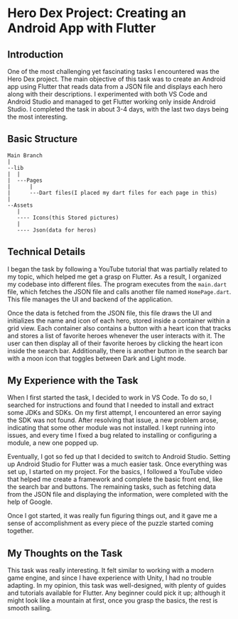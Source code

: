 # Hero Dex Project: Creating an Android App with Flutter

## Introduction

One of the most challenging yet fascinating tasks I encountered was the Hero Dex project. The main objective of this task was to create an Android app using Flutter that reads data from a JSON file and displays each hero along with their descriptions. I experimented with both VS Code and Android Studio and managed to get Flutter working only inside Android Studio. I completed the task in about 3-4 days, with the last two days being the most interesting.

## Basic Structure

```
Main Branch
|
--lib
|  |
|  ---Pages
|      |
|      ---Dart files(I placed my dart files for each page in this)
|
--Assets
   |
   ---- Icons(this Stored pictures)
   |
   ---- Json(data for heros)
```

## Technical Details

I began the task by following a YouTube tutorial that was partially related to my topic, which helped me get a grasp on Flutter. As a result, I organized my codebase into different files. The program executes from the `main.dart` file, which fetches the JSON file and calls another file named `HomePage.dart`. This file manages the UI and backend of the application.

Once the data is fetched from the JSON file, this file draws the UI and initializes the name and icon of each hero, stored inside a container within a grid view. Each container also contains a button with a heart icon that tracks and stores a list of favorite heroes whenever the user interacts with it. The user can then display all of their favorite heroes by clicking the heart icon inside the search bar. Additionally, there is another button in the search bar with a moon icon that toggles between Dark and Light mode.

## My Experience with the Task

When I first started the task, I decided to work in VS Code. To do so, I searched for instructions and found that I needed to install and extract some JDKs and SDKs. On my first attempt, I encountered an error saying the SDK was not found. After resolving that issue, a new problem arose, indicating that some other module was not installed. I kept running into issues, and every time I fixed a bug related to installing or configuring a module, a new one popped up.

Eventually, I got so fed up that I decided to switch to Android Studio. Setting up Android Studio for Flutter was a much easier task. Once everything was set up, I started on my project. For the basics, I followed a YouTube video that helped me create a framework and complete the basic front end, like the search bar and buttons. The remaining tasks, such as fetching data from the JSON file and displaying the information, were completed with the help of Google.

Once I got started, it was really fun figuring things out, and it gave me a sense of accomplishment as every piece of the puzzle started coming together.

## My Thoughts on the Task

This task was really interesting. It felt similar to working with a modern game engine, and since I have experience with Unity, I had no trouble adapting. In my opinion, this task was well-designed, with plenty of guides and tutorials available for Flutter. Any beginner could pick it up; although it might look like a mountain at first, once you grasp the basics, the rest is smooth sailing.

